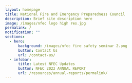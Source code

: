 ```yaml
---
layout: homepage
title: National Fire and Emergency Preparedness Council
description: Brief site description here
image: /images/nfec logo high res.jpg
permalink: /
notification: ""
sections:
  - hero:
      background: /images/nfec fire safety seminar 2.png
      button: Contact Us
      url: /contact-us/
  - infobar:
      title: Latest NFEC Updates
      button: NFEC 2022 ANNUAL REPORT
      url: /resources/annual-reports/permalink/
---
```

